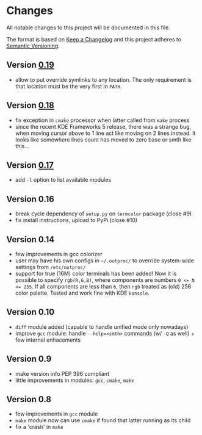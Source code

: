 Changes
=======

All notable changes to this project will be documented in this file.

The format is based on [Keep a Changelog](http://keepachangelog.com/)
and this project adheres to [Semantic Versioning](http://semver.org/).


Version [0.19]
--------------

* allow to put override symlinks to any location. The only requirement is
  that location must be the very first in `PATH`.

Version [0.18]
--------------

* fix exception in `cmake` processor when latter called from `make` process
* since the recent KDE Frameworks 5 release, there was a strange bug, when moving
  cursor above to 1 line act like moving on 2 lines instead. It looks like
  somewhere lines count has moved to zero base or smth like this...

Version [0.17]
--------------

* add `-l` option to list available modules

Version 0.16
------------

* break cycle dependency of `setup.py` on `termcolor` package (close #9)
* fix install instructions, upload to PyPi (close #10)

Version 0.14
------------

* few improvements in gcc colorizer
* user may have his own configs in `~/.outproc/` to override system-wide
  settings from `/etc/outproc/`
* support for true (16M) color terminals has been added! Now it is possible to
  specify `rgb(R,G,B)`, where components are numbers `0 <= N <= 255`.
  If all components are less than `6`, then `rgb` treated as (old) 256 color
  palette. Tested and work fine with KDE `konsole`.


Version 0.10
------------

* `diff` module added (capable to handle unified mode only nowadays)
* improve `gcc` module: handle `--help=<smth>` commands (w/ `-Q` as well) +
  few internal enhacements


Version 0.9
-----------

* make version info PEP 396 compliant
* little improvements in modules: `gcc`, `cmake`, `make`


Version 0.8
-----------

* few improvements in `gcc` module
* `make` module now can use `cmake` if found that latter running as its child
* fix a 'crash' in `make`

[Unreleased]: https://github.com/zaufi/pluggable-output-processor/compare/version-0.19...HEAD
[0.19]: https://github.com/zaufi/pluggable-output-processor/compare/version-0.18...version-0.19
[0.18]: https://github.com/zaufi/pluggable-output-processor/compare/version-0.17...version-0.18
[0.17]: https://github.com/zaufi/pluggable-output-processor/compare/version-0.16...version-0.17
